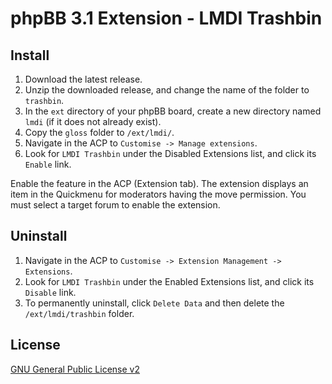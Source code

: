 # phpBB 3.1 Extension - LMDI Trashbin

## Install

1. Download the latest release.
2. Unzip the downloaded release, and change the name of the folder to `trashbin`.
3. In the `ext` directory of your phpBB board, create a new directory named `lmdi` (if it does not already exist).
4. Copy the `gloss` folder to `/ext/lmdi/`.
5. Navigate in the ACP to `Customise -> Manage extensions`.
6. Look for `LMDI Trashbin` under the Disabled Extensions list, and click its `Enable` link.

Enable the feature in the ACP (Extension tab).
The extension displays an item in the Quickmenu for moderators having the move permission.
You must select a target forum to enable the extension.

## Uninstall

1. Navigate in the ACP to `Customise -> Extension Management -> Extensions`.
2. Look for `LMDI Trashbin` under the Enabled Extensions list, and click its `Disable` link.
3. To permanently uninstall, click `Delete Data` and then delete the `/ext/lmdi/trashbin` folder.

## License
[GNU General Public License v2](http://opensource.org/licenses/GPL-2.0)

